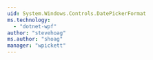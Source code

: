 ```yaml
---
uid: System.Windows.Controls.DatePickerFormat
ms.technology: 
  - "dotnet-wpf"
author: "stevehoag"
ms.author: "shoag"
manager: "wpickett"
---
```

